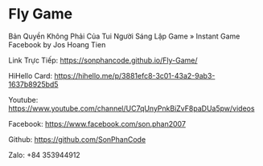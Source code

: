# Fly Game
Bản Quyền Không Phải Của Tui
Người Sáng Lập Game » Instant Game Facebook by Jos Hoang Tien

Link Trực Tiếp: https://sonphancode.github.io/Fly-Game/

HiHello Card: https://hihello.me/p/3881efc8-3c01-43a2-9ab3-1637b8925bd5

Youtube: https://www.youtube.com/channel/UC7qUnyPnkBiZvF8paDUa5pw/videos

Facebook: https://www.facebook.com/son.phan2007

Github: https://github.com/SonPhanCode

Zalo: +84 353944912 
